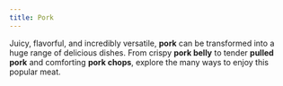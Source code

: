 ```yaml
---
title: Pork
---
```


Juicy, flavorful, and incredibly versatile, **pork** can be transformed into a huge range of delicious dishes. From crispy **pork belly** to tender **pulled pork** and comforting **pork chops**, explore the many ways to enjoy this popular meat.
